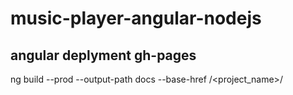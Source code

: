 # music-player-angular-nodejs

## angular deplyment gh-pages
ng build --prod --output-path docs --base-href /<project_name>/